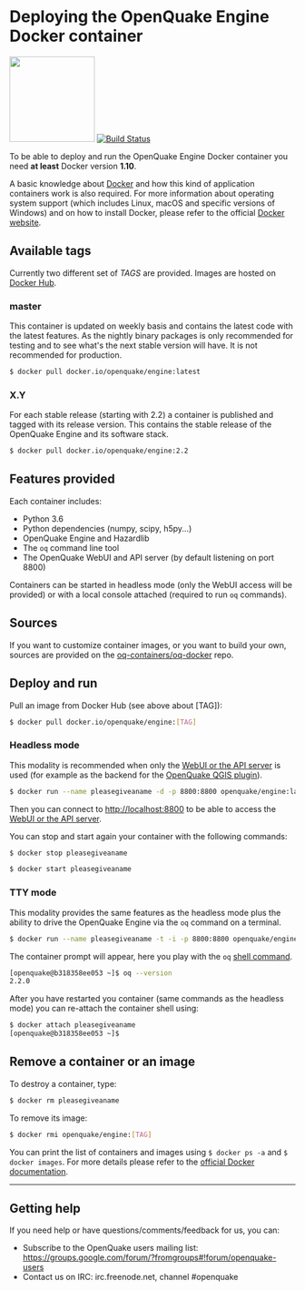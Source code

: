 # Deploying the OpenQuake Engine Docker container

<img src="https://upload.wikimedia.org/wikipedia/commons/7/79/Docker_%28container_engine%29_logo.png" width="150px"> [![Build Status](https://ci.openquake.org/buildStatus/icon?job=builders/docker-builder)](https://ci.openquake.org/job/builders/docker-builder)

To be able to deploy and run the OpenQuake Engine Docker container you need **at least** Docker version **1.10**. 

A basic knowledge about [Docker](https://docs.docker.com/engine/) and how this kind of application containers work is also required.
For more information about operating system support (which includes Linux, macOS and specific versions of Windows) and on how to install Docker, please refer to the official [Docker website](https://www.docker.com/products/docker).

## Available tags

Currently two different set of *TAGS* are provided. Images are hosted on [Docker Hub](https://hub.docker.com/r/openquake/engine/tags/).

### master

This container is updated on weekly basis and contains the latest code with the latest features. As the nightly binary packages is only recommended for testing and to see what's the next stable version will have. It is not recommended for production.

```bash
$ docker pull docker.io/openquake/engine:latest
```

### X.Y

For each stable release (starting with 2.2) a container is published and tagged with its release version. This contains the stable release of the OpenQuake Engine and its software stack.

```bash
$ docker pull docker.io/openquake/engine:2.2
```

## Features provided

Each container includes:

- Python 3.6
- Python dependencies (numpy, scipy, h5py...)
- OpenQuake Engine and Hazardlib
- The `oq` command line tool
- The OpenQuake WebUI and API server (by default listening on port 8800)

Containers can be started in headless mode (only the WebUI access will be provided) or with a local console attached (required to run `oq` commands).

## Sources

If you want to customize container images, or you want to build your own, sources are provided on the [oq-containers/oq-docker](https://github.com/gem/oq-containers/tree/master/oq-docker) repo.


## Deploy and run

Pull an image from Docker Hub (see above about [TAG]):

```bash
$ docker pull docker.io/openquake/engine:[TAG]
```

### Headless mode

This modality is recommended when only the [WebUI or the API server](../running/server.md) is used (for example as the backend for the [OpenQuake QGIS plugin](https://plugins.qgis.org/plugins/svir/)).

```bash
$ docker run --name pleasegiveaname -d -p 8800:8800 openquake/engine:latest
```

Then you can connect to [http://localhost:8800](http://localhost:8800) to be able to access the [WebUI or the API server](../running/server.md).

You can stop and start again your container with the following commands:

```bash
$ docker stop pleasegiveaname
```

```bash
$ docker start pleasegiveaname
```

### TTY mode
 
This modality provides the same features as the headless mode plus the ability to drive the OpenQuake Engine via the `oq` command on a terminal.

```bash
$ docker run --name pleasegiveaname -t -i -p 8800:8800 openquake/engine:latest
```

The container prompt will appear, here you play with the `oq` [shell command](../running/unix.md).

```bash
[openquake@b318358ee053 ~]$ oq --version
2.2.0
```

After you have restarted you container (same commands as the headless mode) you can re-attach the container shell using:

```bash
$ docker attach pleasegiveaname
[openquake@b318358ee053 ~]$

```

## Remove a container or an image

To destroy a container, type:

```bash
$ docker rm pleasegiveaname
```

To remove its image:

```bash
$ docker rmi openquake/engine:[TAG]
```

You can print the list of containers and images using `$ docker ps -a` and `$ docker images`. For more details please refer to the [official Docker documentation](https://docs.docker.com/engine/).

***

## Getting help
If you need help or have questions/comments/feedback for us, you can:
  * Subscribe to the OpenQuake users mailing list: https://groups.google.com/forum/?fromgroups#!forum/openquake-users
  * Contact us on IRC: irc.freenode.net, channel #openquake
